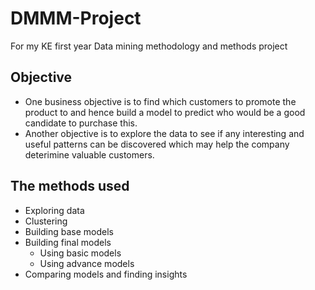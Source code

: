 # DMMM-Project
For my KE first year Data mining methodology and methods project

## Objective
- One business objective is to find which customers to promote the product to and hence build a model
to predict who would be a good candidate to purchase this.
- Another objective is to explore the data to see if any interesting and useful patterns can be discovered
which may help the company deterimine valuable customers.

## The methods used
- Exploring data
- Clustering
- Building base models
- Building final models 
	* Using basic models
	* Using advance models
- Comparing models and finding insights
